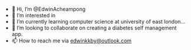 - 👋 Hi, I’m @EdwinAcheampong
- 👀 I’m interested in 
- 🌱 I’m currently learning computer science at university of east london...
- 💞️ I’m looking to collaborate on creating a diabetes self management app. 
- 📫 How to reach me via edwinkkby@outlook.com

<!---
EdwinAcheampong/EdwinAcheampong is a ✨ special ✨ repository because its `README.md` (this file) appears on your GitHub profile.
You can click the Preview link to take a look at your changes.
--->
